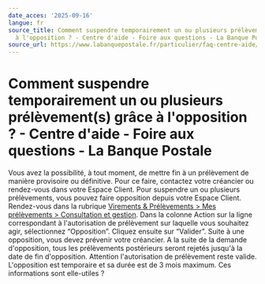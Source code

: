 ```yaml
---
date_acces: '2025-09-16'
langue: fr
source_title: Comment suspendre temporairement un ou plusieurs prélèvement(s) grâce
  à l'opposition ? - Centre d'aide - Foire aux questions - La Banque Postale
source_url: https://www.labanquepostale.fr/particulier/faq-centre-aide/comptes-et-cartes/moyens-de-paiement/prelevement.question.html/comment-suspendre-temporairement-un-ou-plusieurs-prelevement-s-grace-a-l-opposition.html
---
```


# Comment suspendre temporairement un ou plusieurs prélèvement(s) grâce à l'opposition ? - Centre d'aide - Foire aux questions - La Banque Postale

Vous avez la possibilité, à tout moment, de mettre fin à un prélèvement de manière provisoire ou définitive. Pour ce faire, contactez votre créancier ou rendez-vous dans votre Espace Client.
Pour suspendre un ou plusieurs prélèvements, vous pouvez faire opposition depuis votre Espace Client.
Rendez-vous dans la rubrique
[ Virements & Prélèvements > Mes prélèvements > Consultation et gestion](https://voscomptesenligne.labanquepostale.fr/voscomptes/canalXHTML/virement/gestionPrelevements/init-gestionPrelevements.ea).
Dans la colonne Action sur la ligne correspondant à l'autorisation de prélèvement sur laquelle vous souhaitez agir, sélectionnez “Opposition”. Cliquez ensuite sur “Valider”.
Suite à une opposition, vous devez prévenir votre créancier.
A la suite de la demande d'opposition, tous les prélèvements postérieurs seront rejetés jusqu'à la date de fin d'opposition. Attention l'autorisation de prélèvement reste valide.
L'opposition est temporaire et sa durée est de 3 mois maximum.
Ces informations sont elle-utiles ?